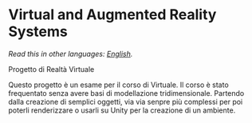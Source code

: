 # Virtual and Augmented Reality Systems

*Read this in other languages: [English](README.md).*

Progetto di Realtà Virtuale

Questo progetto è un esame per il corso di Virtuale. 
Il corso è stato frequentato senza avere basi di modellazione tridimensionale. 
Partendo dalla creazione di semplici oggetti, via via senpre più complessi per poi poterli renderizzare o usarli su Unity per la creazione di un ambiente.
